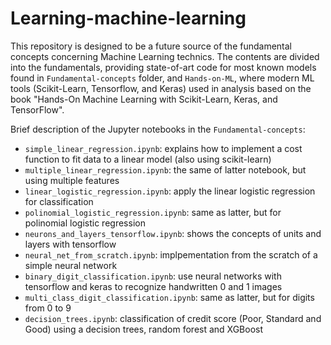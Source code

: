 # Learning-machine-learning

This repository is designed to be a future source of the fundamental concepts concerning Machine Learning technics. The contents are divided into the fundamentals, providing state-of-art code for most known models found in `Fundamental-concepts` folder, and `Hands-on-ML`, where modern ML tools (Scikit-Learn, Tensorflow, and Keras) used in analysis based on the book "Hands-On Machine Learning with Scikit-Learn, Keras, and TensorFlow".

Brief description of the Jupyter notebooks in the `Fundamental-concepts`:

- `simple_linear_regression.ipynb`: explains how to implement a cost function to fit data to a linear model (also using scikit-learn)
- `multiple_linear_regression.ipynb`: the same of latter notebook, but using multiple features
- `linear_logistic_regression.ipynb`: apply the linear logistic regression for classification
- `polinomial_logistic_regression.ipynb`: same as latter, but for polinomial logistic regression
- `neurons_and_layers_tensorflow.ipynb`: shows the concepts of units and layers with tensorflow
- `neural_net_from_scratch.ipynb`: implpementation from the scratch of a simple neural network
- `binary_digit_classification.ipynb`: use neural networks with tensorflow and keras to recognize handwritten 0 and 1 images
- `multi_class_digit_classification.ipynb`: same as latter, but for digits from 0 to 9
- `decision_trees.ipynb`: classification of credit score (Poor, Standard and Good) using a decision trees, random forest and XGBoost